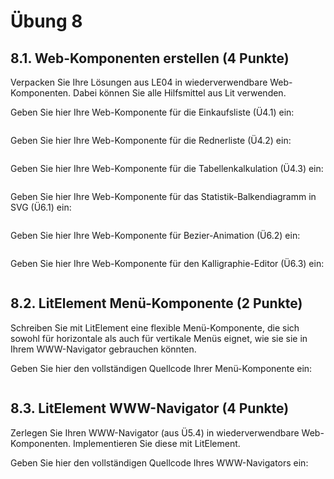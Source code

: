 # Übung 8

## 8.1. Web-Komponenten erstellen (4 Punkte)
Verpacken Sie Ihre Lösungen aus LE04 in wiederverwendbare Web-Komponenten. Dabei können Sie alle Hilfsmittel aus Lit verwenden.

Geben Sie hier Ihre Web-Komponente für die Einkaufsliste (Ü4.1) ein:
```js

```

Geben Sie hier Ihre Web-Komponente für die Rednerliste (Ü4.2) ein:
```js

```

Geben Sie hier Ihre Web-Komponente für die Tabellenkalkulation (Ü4.3) ein:
```js

```

Geben Sie hier Ihre Web-Komponente für das Statistik-Balkendiagramm in SVG (Ü6.1) ein:
```js

```

Geben Sie hier Ihre Web-Komponente für Bezier-Animation (Ü6.2) ein:
```js

```

Geben Sie hier Ihre Web-Komponente für den Kalligraphie-Editor (Ü6.3) ein:
```js

```

## 8.2. LitElement Menü-Komponente (2 Punkte)
Schreiben Sie mit LitElement eine flexible Menü-Komponente, die sich sowohl für horizontale als auch für vertikale Menüs eignet, wie sie sie in Ihrem WWW-Navigator gebrauchen könnten.

Geben Sie hier den vollständigen Quellcode Ihrer Menü-Komponente ein:
```js

```

## 8.3. LitElement WWW-Navigator (4 Punkte)
Zerlegen Sie Ihren WWW-Navigator (aus Ü5.4) in wiederverwendbare Web-Komponenten. Implementieren Sie diese mit LitElement.

Geben Sie hier den vollständigen Quellcode Ihres WWW-Navigators ein:
```js

```
